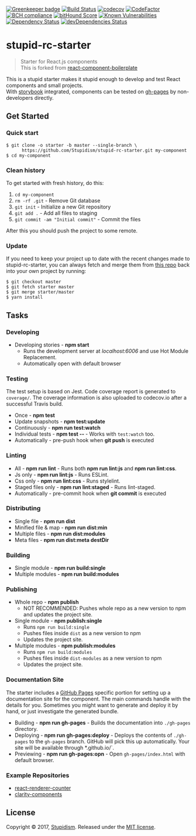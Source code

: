 [![Greenkeeper badge](https://badges.greenkeeper.io/stupidism/stupid-rc-starter.svg)](https://greenkeeper.io/) 
[![Build Status](https://travis-ci.org/Stupidism/stupid-rc-starter.svg?branch=master)](https://travis-ci.org/Stupidism/stupid-rc-starter) 
[![codecov](https://codecov.io/gh/Stupidism/stupid-rc-starter/branch/master/graph/badge.svg)](https://codecov.io/gh/Stupidism/stupid-rc-starter) 
[![CodeFactor](https://www.codefactor.io/repository/github/storybooks/storybook/badge)](https://www.codefactor.io/repository/github/Stupidism/stupid-rc-starter)
[![BCH compliance](https://bettercodehub.com/edge/badge/Stupidism/stupid-rc-starter?branch=master)](https://bettercodehub.com/)
[![bitHound Score](https://www.bithound.io/github/Stupidism/stupid-rc-starter/badges/score.svg)](https://www.bithound.io/github/Stupidism/stupid-rc-starter) 
[![Known Vulnerabilities](https://snyk.io/test/github/stupidism/stupid-rc-starter/badge.svg)](https://snyk.io/test/github/stupidism/stupid-rc-starter)
[![Dependency Status](https://david-dm.org/Stupidism/stupid-rc-starter.svg)](https://david-dm.org/Stupidism/stupid-rc-starter) 
[![devDependencies Status](https://david-dm.org/Stupidism/stupid-rc-starter/dev-status.svg)](https://david-dm.org/Stupidism/stupid-rc-starter?type=dev)

# stupid-rc-starter 
> Starter for React.js components  
> This is forked from [react-component-boilerplate](https://github.com/survivejs/react-component-boilerplate)

This is a stupid starter makes it stupid enough to develop and test React components and small projects.  
With [storybook](https://github.com/storybooks/storybook) integrated, components can be tested on [gh-pages](https://stupidism.github.io/stupid-rc-starter) by non-developers directly.

## Get Started

### Quick start
```
$ git clone -o starter -b master --single-branch \
      https://github.com/Stupidism/stupid-rc-starter.git my-component
$ cd my-component
```

### Clean history
To get started with fresh history, do this:

1. `cd my-component`
2. `rm -rf .git` - Remove Git database
3. `git init` - Initialize a new Git repository
4. `git add .` - Add all files to staging
5. `git commit -am "Initial commit"` - Commit the files

After this you should push the project to some remote.

### Update

If you need to keep your project up to date with the recent changes made to stupid-rc-starter,
you can always fetch and merge them from [this repo](https://github.com/Stupidism/stupid-rc-starter)
back into your own project by running:

```shell
$ git checkout master
$ git fetch starter master
$ git merge starter/master
$ yarn install
```

## Tasks
### Developing
* Developing stories - **npm start**
  - Runs the development server at *localhost:6006* and use Hot Module Replacement.
  - Automatically open with default browser
  
### Testing

The test setup is based on Jest. Code coverage report is generated to `coverage/`. The coverage information is also uploaded to codecov.io after a successful Travis build.

* Once - **npm test**
* Update snapshots - **npm test:update**
* Continuously - **npm run test:watch**
* Individual tests - **npm test -- <pattern>** - Works with `test:watch` too.
* Automatically - pre-push hook when **git push** is executed

### Linting
* All - **npm run lint** - Runs both **npm run lint:js** and **npm run lint:css**.
* Js only - **npm run lint:js** - Runs ESLint.
* Css only - **npm run lint:css** - Runs stylelint.
* Staged files only - **npm run lint:staged** - Runs lint-staged.
* Automatically - pre-commit hook when **git commit** is executed

### Distributing
* Single file - **npm run dist**
* Minified file & map - **npm run dist:min**
* Multiple files - **npm run dist:modules**
* Meta files - **npm run dist:meta destDir**

### Building
* Single module - **npm run build:single**
* Multiple modules - **npm run build:modules**

### Publishing
* Whole repo - **npm publish**
  - NOT RECOMMENDED: Pushes whole repo as a new version to npm and updates the project site.
* Single module - **npm publish:single**
  - Runs `npm run build:single`
  - Pushes files inside `dist` as a new version to npm 
  - Updates the project site.
* Multiple modules - **npm publish:modules**
  - Runs `npm run build:modules`
  - Pushes files inside `dist-modules` as a new version to npm
  - Updates the project site.

### Documentation Site

The starter includes a [GitHub Pages](https://pages.github.com/) specific portion for setting up a documentation site for the component. The main commands handle with the details for you. Sometimes you might want to generate and deploy it by hand, or just investigate the generated bundle.

* Building - **npm run gh-pages** - Builds the documentation into `./gh-pages` directory.
* Deploying - **npm run gh-pages:deploy** - Deploys the contents of `./gh-pages` to the `gh-pages` branch. GitHub will pick this up automatically. Your site will be available through *<user name>.github.io/<project name>`.
* Previewing - **npm run gh-pages:opn** - Open `gh-pages/index.html` with default browser.

### Example Repositories
- [react-renderer-counter](https://github.com/stupidism/stupid-rc-starter)
- [clarity-components](https://github.com/ClarityMovement/clarity-components)

## License

Copyright © 2017, [Stupidism](https://github.com/stupidism). Released under the [MIT license](LICENSE).
